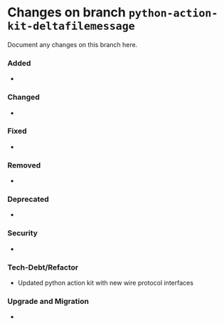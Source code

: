 # Changes on branch `python-action-kit-deltafilemessage`
Document any changes on this branch here.
### Added
- 

### Changed
- 

### Fixed
- 

### Removed
- 

### Deprecated
- 

### Security
- 

### Tech-Debt/Refactor
- Updated python action kit with new wire protocol interfaces 

### Upgrade and Migration
- 

